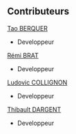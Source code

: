 ## Contributeurs

[Tao BERQUER](https://github.com/taoberquer)

- Developpeur

[Rémi BRAT](https://github.com/remibrat)

- Developpeur

[Ludovic COLLIGNON](https://github.com/LudovicCollignon)

- Developpeur

[Thibault DARGENT](https://github.com/tdargent1)

- Developpeur
